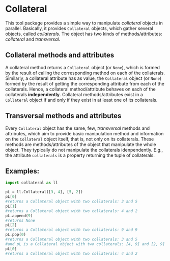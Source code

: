 # Collateral
This tool package provides a simple way to manipulate _collateral_ objects in parallel.
Basically, it provides `Collateral` objects, which gather several objects, called _collaterals_.
The object has two kinds of methods/attributes: _collateral_ and _transversal_.

## Collateral methods and attributes
A collateral method returns a `Collateral` object (or `None`),
which is formed by the result of calling the corresponding method
on each of the collaterals.
Similarly, a collateral attribute has as value,
the `Collateral` object (or `None`)
formed by the result of getting the corresponding attribute
from each of the collaterals.
Hence, a collateral method/attribute behaves on each of the collaterals **independently**.
Collateral methods/attributes exist in a `Collateral` object
if and only if they exist in at least one of its collaterals.

## Transversal methods and attributes
Every `Collateral` object has the same, few, _transversal_ methods and attributes,
which aim to provide basic manipulation method and information on the `Collateral` object itself,
that is, not only on its collaterals.
These methods are methods/attributes of the object
that manipulate the whole object.
They typically do not manipulate the collaterals idenpendently.
E.g., the attribute `collaterals` is a property returning the tuple of collaterals.

## Examples:
```python
import collateral as ll

pL = ll.Collateral([3, 4], [5, 2])
pL[0]
#returns a Collateral object with two collaterals: 3 and 5
pL[1]
#returns a Collateral object with two collaterals: 4 and 2
pL.append(9)
#returns None
pL[2]
#returns a Collateral object with two collaterals: 9 and 9
pL.pop(0)
#returns a Collateral object with two collaterals: 3 and 5
#and pL is a Collateral object with two collaterals: [4, 9] and [2, 9]
pL[0]
#returns a Collateral object with two collaterals: 4 and 2
```
